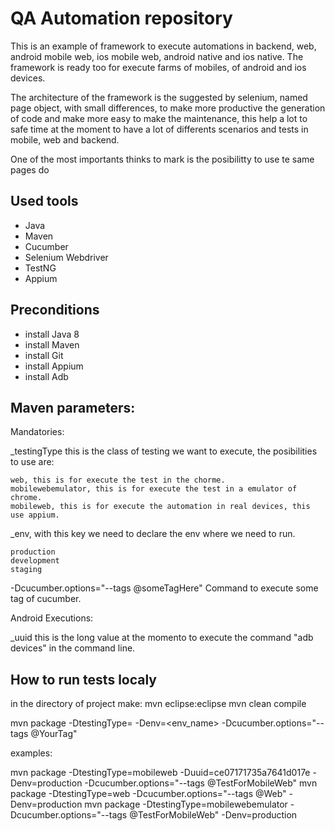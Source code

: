 # QA Automation repository
This is an example of framework to execute automations in backend, web, android mobile web, ios mobile web, android native and ios native. The framework is ready too for execute farms of mobiles, of android and ios devices. 

The architecture of the framework is the suggested by selenium, named page object, with small differences, to make more productive the generation of code and make more easy to make the maintenance, this help a lot to safe time at the moment to have a lot of differents scenarios and tests in mobile, web and backend. 

One of the most importants thinks to mark is the posibilitty to use te same pages do

## Used tools
 - Java
 - Maven
 - Cucumber
 - Selenium Webdriver
 - TestNG
 - Appium  

## Preconditions
- install Java 8
- install Maven
- install Git
- install Appium
- install Adb

## Maven parameters:

Mandatories:

_testingType
this is the class of testing we want to execute, the posibilities to use are:

	web, this is for execute the test in the chorme.
	mobilewebemulator, this is for execute the test in a emulator of chrome.
	mobileweb, this is for execute the automation in real devices, this use appium.
	

_env,
with this key we need to declare the env where we need to run.

	production
	development
	staging

-Dcucumber.options="--tags @someTagHere"
Command to execute some tag of cucumber.


Android Executions:

_uuid
this is the long value at the momento to execute the command "adb devices" in the command line.



## How to run tests localy
in the directory of project make:
mvn eclipse:eclipse
mvn clean compile

mvn package -DtestingType=<testingType> -Denv=<env_name> -Dcucumber.options="--tags @YourTag"


examples:

mvn package -DtestingType=mobileweb -Duuid=ce07171735a7641d017e -Denv=production -Dcucumber.options="--tags @TestForMobileWeb"
mvn package -DtestingType=web -Dcucumber.options="--tags @Web" -Denv=production
mvn package -DtestingType=mobilewebemulator -Dcucumber.options="--tags @TestForMobileWeb" -Denv=production


